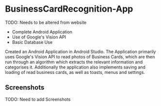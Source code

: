 # BusinessCardRecognition-App

TODO: Needs to be altered from website

- Complete Android Application
- Use of Google's Vision API
- Basic Database Use

Created an Android Application in Android Studio. The Application primarily uses Google's Vision API to read photos of Business Cards, which are then run through an algorithm which extracts the relevant information and categorises it. Additionally the application also implements saving and loading of read business cards, as well as toasts, menus and settings.

## Screenshots

TODO: Need to add Screenshots
